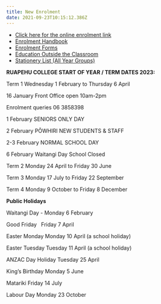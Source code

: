 ```yaml
---
title: New Enrolment
date: 2021-09-23T10:15:12.386Z
---
```

* [Click here for the online enrolment link](https://ruapehu.school.kiwi/)
* [Enrolment Handbook](https://res.cloudinary.com/ruapehu-college/image/upload/v1652399434/Enrollment_Handbook_Ruapehu_College_2020_hum4k4.pdf)
* [Enrolment Forms](https://res.cloudinary.com/ruapehu-college/image/upload/v1624311762/new_enrolment_form_2021_gki9ue.pdf)
* [Education Outside the Classroom ](https://res.cloudinary.com/ruapehu-college/image/upload/v1632353833/Ruapehu_College_EOTC_Form_dlg7ir.pdf)
* [Stationery List  (All Year Groups)](https://res.cloudinary.com/ruapehu-college/image/upload/v1674590997/Stationary_requirements_2023_qifvm5.pdf)

**RUAPEHU COLLEGE START OF YEAR / TERM DATES 2023:**

Term 1 Wednesday 1 February to Thursday 6 April

16 January Front Office open 10am-2pm

Enrolment queries 06 3858398

1 February SENIORS ONLY DAY  

2 February PÕWHIRI NEW STUDENTS & STAFF

2-3 February NORMAL SCHOOL DAY

6 February Waitangi Day	School Closed 

Term 2   Monday 24 April		to		Friday 30 June

Term 3   Monday 17 July		to		Friday 22 September

Term 4   Monday 9 October	to		Friday 8 December

**Public Holidays**

Waitangi Day		-   Monday 6 February

Good Friday  		    Friday 7 April

Easter Monday	    Monday 10 April  (a school holiday)

Easter Tuesday Tuesday 11 April  (a school holiday)

ANZAC Day Holiday    Tuesday 25 April  

King’s Birthday 	    Monday 5 June

Matariki                        Friday 14 July

Labour Day		    Monday 23 October
